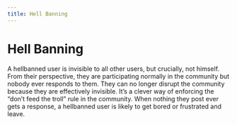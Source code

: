 ```yaml
---
title: Hell Banning
---
```


# Hell Banning

A hellbanned user is invisible to all other users, but crucially, not himself.
From their perspective, they are participating normally in the community but
nobody ever responds to them. They can no longer disrupt the community because
they are effectively invisible. It’s a clever way of enforcing the “don’t feed
the troll” rule in the community. When nothing they post ever gets a response,
a hellbanned user is likely to get bored or frustrated and leave.

